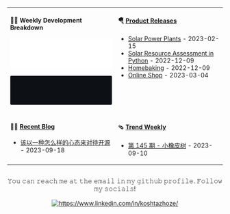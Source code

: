 <p align="center">
  <img src="https://github.com/KoshtaZ/KoshtaZ/raw/main/into.gif" alt="">
</p>

<table width="960px">
<tr>
<td valign="top" width="50%">

#### 🏊‍♂️ Weekly Development Breakdown

![light](https://raw.githubusercontent.com/KoshtaZ/KoshtaZ/main/Images/language_stats.svg#gh-light-mode-only)

![dark](https://raw.githubusercontent.com/KoshtaZ/KoshtaZ/main/Images/language_stats_black.svg#gh-dark-mode-only)

</td>
<td valign="top" width="50%">

#### 🪂 <a href="https://github.com/tw93/tw93/blob/master/releases.md" target="_blank">Product Releases</a>

<!-- recent_releases starts -->
* <a href='https://github.com/KoshtaZ/Solar-power-plants' target='_blank'>Solar Power Plants</a> - 2023-02-15
* <a href='https://github.com/KoshtaZ/Solar-Resource-Assessment-in-Python' target='_blank'>Solar Resource Assessment in Python</a> - 2022-12-09
* <a href='https://github.com/KoshtaZ/homebanking' target='_blank'>Homebaking</a> - 2022-12-09
* <a href='https://github.com/KoshtaZ/web-service-springboot3-jpa-hibernate' target='_blank'> Online Shop</a> - 2023-03-04
<!-- recent_releases ends -->

</td>
</tr>
<tr>
<td valign="top" width="50%">


#### 🤾‍♂️ <a href="https://tw93.fun" target="_blank">Recent Blog</a>
<!-- blog starts -->

- <a href='https://tw93.fun/2023-09-18/open.html' target='_blank'>该以一种怎么样的心态来对待开源</a> - 2023-09-18

<!-- blog ends -->


</td>
<td valign="top" width="50%">

#### 🩴 <a href="https://weekly.tw93.fun" target="_blank">Trend Weekly</a>
<!-- weekly starts -->

- [第 145 期 - 小橡皮树](https://weekly.tw93.fun/posts/145-%E5%B0%8F%E6%A9%A1%E7%9A%AE%E6%A0%91) - 2023-09-10


<!-- weekly ends -->


</td>
</tr>

</table>

 
  ##

  
<div
  <h3 align="center">𝚈𝚘𝚞 𝚌𝚊𝚗 𝚛𝚎𝚊𝚌𝚑 𝚖𝚎 𝚊𝚝 𝚝𝚑𝚎 𝚎𝚖𝚊𝚒𝚕 𝚒𝚗 𝚖𝚢 𝚐𝚒𝚝𝚑𝚞𝚋 𝚙𝚛𝚘𝚏𝚒𝚕𝚎. 𝙵𝚘𝚕𝚕𝚘𝚠 𝚖𝚢 𝚜𝚘𝚌𝚒𝚊𝚕𝚜!</h3>
  <p align="center">

  <a href="https://linkedin.com/in/koshtazhoze/" target="blank"><img align="center" src="https://raw.githubusercontent.com/rahuldkjain/github-profile-readme-generator/master/src/images/icons/Social/linked-in-alt.svg" alt="https://www.linkedin.com/in/koshtazhoze/" height="30" width="40" /></a>
   
  </p>
</div>

##



